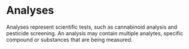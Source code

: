 # Analyses

Analyses represent scientific tests, such as cannabinoid analysis and pesticide screening. An analysis may contain multiple analytes, specific compound or substances that are being measured.
